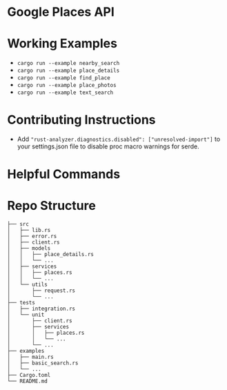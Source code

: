 # Google Places API

# Working Examples
* `cargo run --example nearby_search`
* `cargo run --example place_details`
* `cargo run --example find_place`
* `cargo run --example place_photos`
* `cargo run --example text_search`


# Contributing Instructions
* Add `"rust-analyzer.diagnostics.disabled": ["unresolved-import"]` to your settings.json file to disable proc macro warnings for serde.

# Helpful Commands


# Repo Structure

    ├── src
    │   ├── lib.rs
    │   ├── error.rs
    │   ├── client.rs
    │   ├── models
    │   │   ├── place_details.rs
    │   │   └── ...
    │   ├── services
    │   │   ├── places.rs
    │   │   └── ...
    │   └── utils
    │       ├── request.rs
    │       └── ...
    ├── tests
    │   ├── integration.rs
    │   └── unit
    │       ├── client.rs
    │       ├── services
    │       │   ├── places.rs
    │       │   └── ...
    │       └── ...
    ├── examples
    │   ├── main.rs
    │   ├── basic_search.rs
    │   └── ...
    ├── Cargo.toml
    └── README.md
